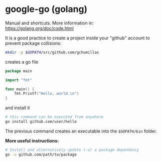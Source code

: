 # google-go (golang)
Manual and shortcuts. More information in:  
https://golang.org/doc/code.html

It is a good practice to create a project inside your "github" account to prevent package collisions:

```bash
mkdir -p $GOPATH/src/github.com/gchumillas
```

creates a go file

```go
package main

import "fmt"

func main() {
	fmt.Printf("Hello, world.\n")
}
```

and install it

```bash
# this command can be executed from anywhere
go install github.com/user/hello
```

The previous command creates an executable into the `$GOPATH/bin` folder.

**More useful instructions:**
```bash
# Install and alternatively update (-u) a package dependency
go -u github.com/path/to/package
```
